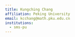 ```yaml
---
title: Kungching Chang
affiliation: Peking University
email: kcchang@math.pku.edu.cn
institutions:
  - sms-pu
---
```


